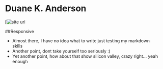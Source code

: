 # Duane K. Anderson

[![site url](http://dkanderson.com)

##Responsive 

* Almost there, I have no idea what to write just testing my markdown skills 
* Another point, dont take yourself too seriously :)
* Yet another point, how about that show silicon valley, crazy right... yeah enough